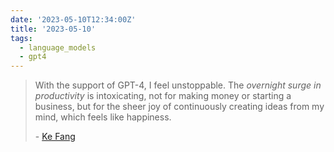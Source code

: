 ```yaml
---
date: '2023-05-10T12:34:00Z'
title: '2023-05-10'
tags:
  - language_models
  - gpt4
---
```


> With the support of GPT-4, I feel unstoppable. The _overnight surge in productivity_ is intoxicating, not for making money or starting a business, but for the sheer joy of continuously creating ideas from my mind, which feels like happiness.
>
> \- [Ke Fang](https://mazzzystar.github.io/2023/05/10/LLM-for-individual/)
